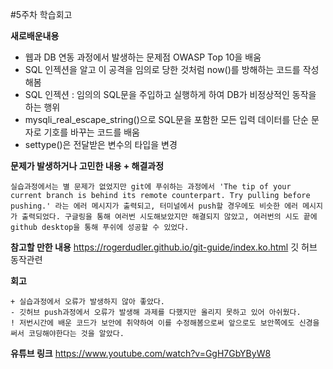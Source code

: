 #5주차 학습회고

**새로배운내용**

- 웹과 DB 연동 과정에서 발생하는 문제점 OWASP Top 10을 배움    
- SQL 인젝션을 알고 이 공격을 임의로 당한 것처럼 now()를 방해하는 코드를 작성해봄
- SQL 인젝션 : 임의의 SQL문을 주입하고 실행하게 하여 DB가 비정상적인 동작을 하는 행위
- mysqli_real_escape_string()으로 SQL문을 포함한 모든 입력 데이터를 단순 문자로 기호를 바꾸는 코드를 배움
- settype()은 전달받은 변수의 타입을 변경

**문제가 발생하거나 고민한 내용 + 해결과정**
    
    실습과정에서는 별 문제가 없었지만 git에 푸쉬하는 과정에서 'The tip of your current branch is behind its remote counterpart. Try pulling before pushing.' 라는 에러 메시지가 출력되고, 터미널에서 push할 경우에도 비슷한 에러 메시지가 출력되었다. 구글링을 통해 여러번 시도해보았지만 해결되지 않았고, 여러번의 시도 끝에 github desktop을 통해 푸쉬에 성공할 수 있었다.

**참고할 만한 내용**
https://rogerdudler.github.io/git-guide/index.ko.html 깃 허브 동작관련

**회고**

    + 실습과정에서 오류가 발생하지 않아 좋았다.
    - 깃허브 push과정에서 오류가 발생해 과제를 다했지만 올리지 못하고 있어 아쉬웠다.
    ! 저번시간에 배운 코드가 보안에 취약하여 이를 수정해봄으로써 앞으로도 보안쪽에도 신경을 써서 코딩해야한다는 것을 알았다.
    
 **유튜브 링크**
 https://www.youtube.com/watch?v=GgH7GbYByW8
